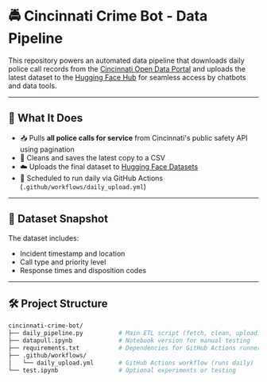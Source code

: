 # 🚔 Cincinnati Crime Bot - Data Pipeline

This repository powers an automated data pipeline that downloads daily police call records from the [Cincinnati Open Data Portal](https://insights.cincinnati-oh.gov/) and uploads the latest dataset to the [Hugging Face Hub](https://huggingface.co/datasets/mlsystemsg1/cincinnati-crime-data) for seamless access by chatbots and data tools.

---

## 🔄 What It Does

- 📥 Pulls **all police calls for service** from Cincinnati's public safety API using pagination
- 🧹 Cleans and saves the latest copy to a CSV
- ☁️ Uploads the final dataset to [Hugging Face Datasets](https://huggingface.co/datasets/mlsystemsg1/cincinnati-crime-data)
- 🔁 Scheduled to run daily via GitHub Actions (`.github/workflows/daily_upload.yml`)

---

## 📁 Dataset Snapshot

The dataset includes:
- Incident timestamp and location
- Call type and priority level
- Response times and disposition codes

---

## 🛠 Project Structure

```bash
cincinnati-crime-bot/
├── daily_pipeline.py          # Main ETL script (fetch, clean, upload)
├── datapull.ipynb             # Notebook version for manual testing
├── requirements.txt           # Dependencies for GitHub Actions runner
├── .github/workflows/
│   └── daily_upload.yml       # GitHub Actions workflow (runs daily)
└── test.ipynb                 # Optional experiments or testing
